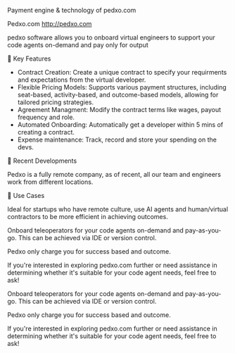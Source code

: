 Payment engine & technology of pedxo.com

Pedxo.com
 http://pedxo.com

pedxo software allows you to onboard virtual engineers to support your code agents on-demand and pay only for output

🔧 Key Features
* Contract Creation: Create a unique contract to specify your requirments and expectations from the virtual developer.
* Flexible Pricing Models: Supports various payment structures, including seat-based, activity-based, and outcome-based models, allowing for tailored pricing strategies.
* Agreement Managment: Modify the contract terms like wages, payout frequency and role.
* Automated Onboarding: Automatically get a developer within 5 mins of creating a contract.
* Expense maintenance: Track, record and store your spending on the devs.


🚀 Recent Developments

Pedxo is a fully remote company, as of recent, all our team and engineers work from different locations.

💼 Use Cases

Ideal for startups who have remote culture, use AI agents and human/virtual contractors to be more efficient in achieving outcomes.


Onboard teleoperators for your code agents on-demand and pay-as-you-go. This can be achieved via IDE or version control. 


Pedxo only charge you for success based and outcome.

If you're interested in exploring pedxo.com further or need assistance in determining whether it's suitable for your code agent needs, feel free to ask!

Onboard teleoperators for your code agents on-demand and pay-as-you-go. This can be achieved via IDE or version control. 


Pedxo only charge you for success based and outcome.

If you're interested in exploring pedxo.com further or need assistance in determining whether it's suitable for your code agent needs, feel free to ask!

